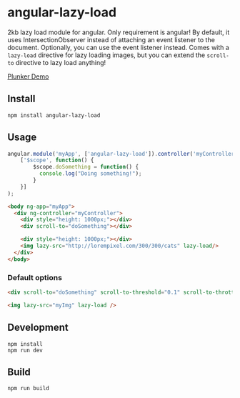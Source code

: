 # angular-lazy-load
2kb lazy load module for angular. Only requirement is angular! By default, it uses IntersectionObserver instead of attaching an event listener to the document. Optionally, you can use the event listener instead. Comes with a `lazy-load` directive for lazy loading images, but you can extend the `scroll-to` directive to lazy load anything!

[Plunker Demo](https://embed.plnkr.co/q9Zm5IpRd4fpiY83DZIm/)

## Install
```
npm install angular-lazy-load
```

## Usage
```javascript
angular.module('myApp', ['angular-lazy-load']).controller('myController',
    ['$scope', function() {
        $scope.doSomething = function() {
          console.log("Doing something!");
        }
    }]
);
```

```html
<body ng-app="myApp">
  <div ng-controller="myController">
    <div style="height: 1000px;"></div>
    <div scroll-to="doSomething"></div>

    <div style="height: 1000px;"></div>
    <img lazy-src="http://lorempixel.com/300/300/cats" lazy-load/>
  </div>
</body>
```

### Default options
```html
<div scroll-to="doSomething" scroll-to-threshold="0.1" scroll-to-throttle="20" scroll-to-unobserve="true" scroll-to-root="null" scroll-to-root-margin="0px" scroll-offset="0" use-io="true"></div>

<img lazy-src="myImg" lazy-load />
```

## Development
```
npm install
npm run dev
```

## Build
```
npm run build
```
